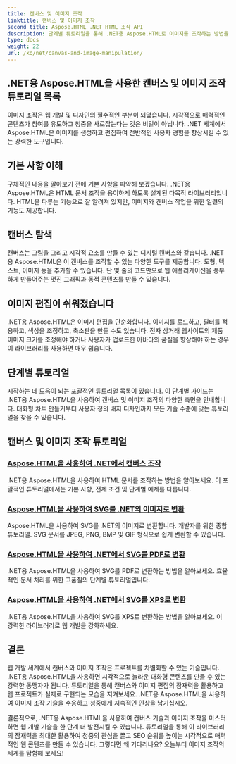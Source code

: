 ```yaml
---
title: 캔버스 및 이미지 조작
linktitle: 캔버스 및 이미지 조작
second_title: Aspose.HTML .NET HTML 조작 API
description: 단계별 튜토리얼을 통해 .NET용 Aspose.HTML로 이미지를 조작하는 방법을 알아보세요. 캔버스와 이미지 편집의 힘을 알아보세요.
type: docs
weight: 22
url: /ko/net/canvas-and-image-manipulation/
---
```


## .NET용 Aspose.HTML을 사용한 캔버스 및 이미지 조작 튜토리얼 목록

이미지 조작은 웹 개발 및 디자인의 필수적인 부분이 되었습니다. 시각적으로 매력적인 콘텐츠가 참여를 유도하고 청중을 사로잡는다는 것은 비밀이 아닙니다. .NET 세계에서 Aspose.HTML은 이미지를 생성하고 편집하여 전반적인 사용자 경험을 향상시킬 수 있는 강력한 도구입니다.

## 기본 사항 이해

구체적인 내용을 알아보기 전에 기본 사항을 파악해 보겠습니다. .NET용 Aspose.HTML은 HTML 문서 조작을 용이하게 하도록 설계된 다목적 라이브러리입니다. HTML을 다루는 기능으로 잘 알려져 있지만, 이미지와 캔버스 작업을 위한 일련의 기능도 제공합니다.

## 캔버스 탐색

캔버스는 그림을 그리고 시각적 요소를 만들 수 있는 디지털 캔버스와 같습니다. .NET용 Aspose.HTML은 이 캔버스를 조작할 수 있는 다양한 도구를 제공합니다. 도형, 텍스트, 이미지 등을 추가할 수 있습니다. 단 몇 줄의 코드만으로 웹 애플리케이션을 풍부하게 만들어주는 멋진 그래픽과 동적 콘텐츠를 만들 수 있습니다.

## 이미지 편집이 쉬워졌습니다

.NET용 Aspose.HTML은 이미지 편집을 단순화합니다. 이미지를 로드하고, 필터를 적용하고, 색상을 조정하고, 축소판을 만들 수도 있습니다. 전자 상거래 웹사이트의 제품 이미지 크기를 조정해야 하거나 사용자가 업로드한 아바타의 품질을 향상해야 하는 경우 이 라이브러리를 사용하면 매우 쉽습니다.

## 단계별 튜토리얼

시작하는 데 도움이 되는 포괄적인 튜토리얼 목록이 있습니다. 이 단계별 가이드는 .NET용 Aspose.HTML을 사용하여 캔버스 및 이미지 조작의 다양한 측면을 안내합니다. 대화형 차트 만들기부터 사용자 정의 배지 디자인까지 모든 기술 수준에 맞는 튜토리얼을 찾을 수 있습니다.

## 캔버스 및 이미지 조작 튜토리얼
### [Aspose.HTML을 사용하여 .NET에서 캔버스 조작](./manipulating-canvas/)
.NET용 Aspose.HTML을 사용하여 HTML 문서를 조작하는 방법을 알아보세요. 이 포괄적인 튜토리얼에서는 기본 사항, 전제 조건 및 단계별 예제를 다룹니다.
### [Aspose.HTML을 사용하여 SVG를 .NET의 이미지로 변환](./convert-svg-to-image/)
Aspose.HTML을 사용하여 SVG를 .NET의 이미지로 변환합니다. 개발자를 위한 종합 튜토리얼. SVG 문서를 JPEG, PNG, BMP 및 GIF 형식으로 쉽게 변환할 수 있습니다.
### [Aspose.HTML을 사용하여 .NET에서 SVG를 PDF로 변환](./convert-svg-to-pdf/)
.NET용 Aspose.HTML을 사용하여 SVG를 PDF로 변환하는 방법을 알아보세요. 효율적인 문서 처리를 위한 고품질의 단계별 튜토리얼입니다.
### [Aspose.HTML을 사용하여 .NET에서 SVG를 XPS로 변환](./convert-svg-to-xps/)
.NET용 Aspose.HTML을 사용하여 SVG를 XPS로 변환하는 방법을 알아보세요. 이 강력한 라이브러리로 웹 개발을 강화하세요.

## 결론

웹 개발 세계에서 캔버스와 이미지 조작은 프로젝트를 차별화할 수 있는 기술입니다. .NET용 Aspose.HTML을 사용하면 시각적으로 놀라운 대화형 콘텐츠를 만들 수 있는 강력한 동맹자가 됩니다. 튜토리얼을 통해 캔버스와 이미지 편집의 잠재력을 활용하고 웹 프로젝트가 실제로 구현되는 모습을 지켜보세요. .NET용 Aspose.HTML을 사용하여 이미지 조작 기술을 수용하고 청중에게 지속적인 인상을 남기십시오.

결론적으로, .NET용 Aspose.HTML을 사용하여 캔버스 기술과 이미지 조작을 마스터하면 웹 개발 기술을 한 단계 더 발전시킬 수 있습니다. 튜토리얼을 통해 이 라이브러리의 잠재력을 최대한 활용하여 청중의 관심을 끌고 SEO 순위를 높이는 시각적으로 매력적인 웹 콘텐츠를 만들 수 있습니다. 그렇다면 왜 기다리나요? 오늘부터 이미지 조작의 세계를 탐험해 보세요!